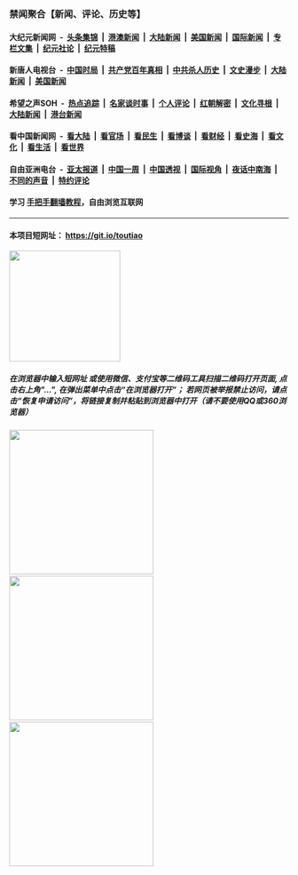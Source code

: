 ### 禁闻聚合【新闻、评论、历史等】

#### 大纪元新闻网 &nbsp;-&nbsp; [头条集锦](indexes/E头条集锦.md?t=02102233) &nbsp;|&nbsp; [港澳新闻](indexes/E港澳新闻.md?t=02102233)  &nbsp;|&nbsp; [大陆新闻](indexes/E大陆新闻.md?t=02102233) &nbsp;|&nbsp; [美国新闻](indexes/E美国新闻.md?t=02102233) &nbsp;|&nbsp; [国际新闻](indexes/E国际新闻.md?t=02102233) &nbsp;|&nbsp; [专栏文集](indexes/E专栏文集.md?t=02102233) &nbsp;|&nbsp; [纪元社论](indexes/E纪元社论.md?t=02102233) &nbsp;|&nbsp; [纪元特稿](indexes/E纪元特稿.md?t=02102233) 

#### 新唐人电视台 &nbsp;-&nbsp; [中国时局](indexes/N中国时局.md?t=02102233) &nbsp;|&nbsp; [共产党百年真相](indexes/N共产党百年真相.md?t=02102233) &nbsp;|&nbsp; [中共杀人历史](indexes/N中共杀人历史.md?t=02102233) &nbsp;|&nbsp; [文史漫步](indexes/N文史漫步.md?t=02102233) &nbsp;|&nbsp; [大陆新闻](indexes/N大陆新闻.md?t=02102233) &nbsp;|&nbsp; [美国新闻](indexes/N美国新闻.md?t=02102233)

#### 希望之声SOH &nbsp;-&nbsp; [热点追踪](indexes/H热点追踪.md?t=02102233) &nbsp;|&nbsp; [名家谈时事](indexes/H名家谈时事.md?t=02102233) &nbsp;|&nbsp; [个人评论](indexes/H个人评论.md?t=02102233)  &nbsp;|&nbsp; [红朝解密](indexes/H红朝解密.md?t=02102233) &nbsp;|&nbsp; [文化寻根](indexes/H文化寻根.md?t=02102233) &nbsp;|&nbsp; [大陆新闻](indexes/H大陆新闻.md?t=02102233) &nbsp;|&nbsp; [港台新闻](indexes/H港台新闻.md?t=02102233)

#### 看中国新闻网 &nbsp;-&nbsp; [看大陆](indexes/S看大陆.md?t=02102233) &nbsp;|&nbsp; [看官场](indexes/S看官场.md?t=02102233) &nbsp;|&nbsp; [看民生](indexes/S看民生.md?t=02102233)  &nbsp;|&nbsp; [看博谈](indexes/S看博谈.md?t=02102233) &nbsp;|&nbsp; [看财经](indexes/S看财经.md?t=02102233) &nbsp;|&nbsp; [看史海](indexes/S看史海.md?t=02102233) &nbsp;|&nbsp; [看文化](indexes/S看文化.md?t=02102233) &nbsp;|&nbsp; [看生活](indexes/S看生活.md?t=02102233) &nbsp;|&nbsp; [看世界](indexes/S看世界.md?t=02102233)

#### 自由亚洲电台 &nbsp;-&nbsp; [亚太报道](indexes/R亚太报道.md?t=02102233) &nbsp;|&nbsp; [中国一周](indexes/R中国一周.md?t=02102233) &nbsp;|&nbsp; [中国透视](indexes/R中国透视.md?t=02102233)  &nbsp;|&nbsp; [国际视角](indexes/R国际视角.md?t=02102233) &nbsp;|&nbsp; [夜话中南海](indexes/R夜话中南海.md?t=02102233) &nbsp;|&nbsp; [不同的声音](indexes/R不同的声音.md?t=02102233) &nbsp;|&nbsp; [特约评论](indexes/R特约评论.md?t=02102233)

#### 学习 [手把手翻墙教程](https://github.com/gfw-breaker/guides/wiki)，自由浏览互联网

----

#### 本项目短网址： https://git.io/toutiao
<img src="https://raw.githubusercontent.com/gfw-breaker/banned-news/master/scripts/img/qr.png" width="200px"/>  

##### 在浏览器中输入短网址 或使用微信、支付宝等二维码工具扫描二维码打开页面, 点击右上角"...", 在弹出菜单中点击“在浏览器打开”； 若网页被举报禁止访问，请点击“恢复申请访问”，将链接复制并粘贴到浏览器中打开（请不要使用QQ或360浏览器）

<img src="https://raw.githubusercontent.com/gfw-breaker/banned-news/master/scripts/img/1.png" width="260px"/> &nbsp; <img src="https://raw.githubusercontent.com/gfw-breaker/banned-news/master/scripts/img/2.png" width="260px"/> &nbsp; <img src="https://raw.githubusercontent.com/gfw-breaker/banned-news/master/scripts/img/3.png" width="260px"/>
